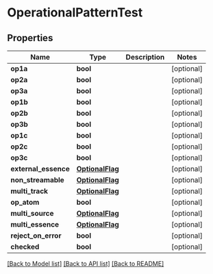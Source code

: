 # OperationalPatternTest

## Properties
Name | Type | Description | Notes
------------ | ------------- | ------------- | -------------
**op1a** | **bool** |  | [optional] 
**op2a** | **bool** |  | [optional] 
**op3a** | **bool** |  | [optional] 
**op1b** | **bool** |  | [optional] 
**op2b** | **bool** |  | [optional] 
**op3b** | **bool** |  | [optional] 
**op1c** | **bool** |  | [optional] 
**op2c** | **bool** |  | [optional] 
**op3c** | **bool** |  | [optional] 
**external_essence** | [**OptionalFlag**](OptionalFlag.md) |  | [optional] 
**non_streamable** | [**OptionalFlag**](OptionalFlag.md) |  | [optional] 
**multi_track** | [**OptionalFlag**](OptionalFlag.md) |  | [optional] 
**op_atom** | **bool** |  | [optional] 
**multi_source** | [**OptionalFlag**](OptionalFlag.md) |  | [optional] 
**multi_essence** | [**OptionalFlag**](OptionalFlag.md) |  | [optional] 
**reject_on_error** | **bool** |  | [optional] 
**checked** | **bool** |  | [optional] 

[[Back to Model list]](../README.md#documentation-for-models) [[Back to API list]](../README.md#documentation-for-api-endpoints) [[Back to README]](../README.md)


